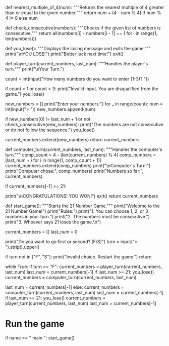 def nearest_multiple_of_4(num):
"""Returns the nearest multiple of 4 greater than or equal to the given number.""" return num + (4 - num % 4) if num % 4 != 0 else num

def check_consecutive(numbers):
"""Checks if the given list of numbers is consecutive."""
return all(numbers[i] - numbers[i - 1] == 1 for i in range(1, len(numbers)))


def you_lose():
"""Displays the losing message and exits the game.""" print("\nYOU LOSE!")
print("Better luck next time!") exit()

def player_turn(current_numbers, last_num): """Handles the player's turn.""" print("\nYour Turn.")
 
count = int(input("How many numbers do you want to enter (1-3)? "))


if count < 1 or count > 3:
print("Invalid input. You are disqualified from the game.") you_lose()

new_numbers = [] print("Enter your numbers:") for _ in range(count):
num = int(input("> ")) new_numbers.append(num)

if new_numbers[0] != last_num + 1 or not check_consecutive(new_numbers): print("The numbers are not consecutive or do not follow the sequence.") you_lose()

current_numbers.extend(new_numbers) return current_numbers

def computer_turn(current_numbers, last_num): """Handles the computer's turn.""" comp_count = 4 - (len(current_numbers) % 4)
comp_numbers = [last_num + i for i in range(1, comp_count + 1)] current_numbers.extend(comp_numbers)
print("\nComputer's Turn:") print("Computer chose:", comp_numbers) print("Numbers so far:", current_numbers)

if current_numbers[-1] >= 21:
 
print("\nCONGRATULATIONS! YOU WON!")
exit()
return current_numbers


def start_game():
"""Starts the 21 Number Game.""" print("Welcome to the 21 Number Game!") print("Rules:")
print("1. You can choose 1, 2, or 3 numbers in your turn.") print("2. The numbers must be consecutive.")
print("3. Whoever says 21 loses the game.\n")


current_numbers = [] last_num = 0

print("Do you want to go first or second? (F/S)") turn = input("> ").strip().upper()

if turn not in ["F", "S"]:
print("Invalid choice. Restart the game.") return

while True:
if turn == "F":
current_numbers = player_turn(current_numbers, last_num) last_num = current_numbers[-1]
if last_num >= 21: you_lose()
current_numbers = computer_turn(current_numbers, last_num)
 
last_num = current_numbers[-1] else:
current_numbers = computer_turn(current_numbers, last_num) last_num = current_numbers[-1]
if last_num >= 21: you_lose()
current_numbers = player_turn(current_numbers, last_num) last_num = current_numbers[-1]

# Run the game
if  name	== " main ": start_game()
